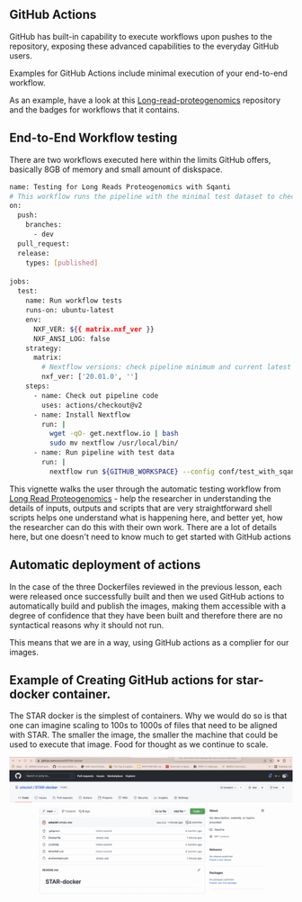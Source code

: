 ## GitHub Actions

GitHub has built-in capability to execute workflows upon pushes to the repository, exposing these advanced capabilities to the everyday GitHub users.

Examples for GitHub Actions include minimal execution of your end-to-end workflow.

As an example, have a look at this [Long-read-proteogenomics](https://github.com/sheynkman-lab/Long-Read-Proteogenomics) repository and the badges for workflows that it contains.

## End-to-End Workflow testing

There are two workflows executed here within the limits GitHub offers, basically 8GB of memory and small amount of diskspace.

```bash
name: Testing for Long Reads Proteogenomics with Sqanti
# This workflow runs the pipeline with the minimal test dataset to check that it completes without any syntax errors
on:
  push:
    branches:
      - dev
  pull_request:
  release:
    types: [published]

jobs:
  test:
    name: Run workflow tests
    runs-on: ubuntu-latest
    env:
      NXF_VER: ${{ matrix.nxf_ver }}
      NXF_ANSI_LOG: false
    strategy:
      matrix:
        # Nextflow versions: check pipeline minimum and current latest
        nxf_ver: ['20.01.0', '']
    steps:
      - name: Check out pipeline code
        uses: actions/checkout@v2
      - name: Install Nextflow
        run: |
          wget -qO- get.nextflow.io | bash
          sudo mv nextflow /usr/local/bin/
      - name: Run pipeline with test data
        run: |
          nextflow run ${GITHUB_WORKSPACE} --config conf/test_with_sqanti.config
```

This vignette walks the user through the automatic testing workflow from [Long Read Proteogenomics](https://github.com/sheynkman-lab/Long-Read-Proteogenomics/wiki/Vignette-Long-Read-Proteogenomics-Workflow-with-Test-Data) - help the researcher in understanding the details of inputs, outputs and scripts that are very straightforward shell scripts helps one understand what is happening here, and better yet, how the researcher can do this with their own work. 
There are a lot of details here, but one doesn't need to know much to get started with GitHub actions


## Automatic deployment of actions

In the case of the three Dockerfiles reviewed in the previous lesson, each were released once successfully built and then we used GitHub actions to automatically build and publish the images, making them accessible with a degree of confidence that they have been built and therefore there are no syntactical reasons why it should not run.

This means that we are in a way, using GitHub actions as a complier for our images.

## Example of Creating GitHub actions for star-docker container.

The STAR docker is the simplest of containers.  Why we would do so is that one can imagine scaling to 100s to 1000s of files that need to be aligned with STAR.  The smaller the image, the smaller the machine that could be used to execute that image.   Food for thought as we continue to scale.

<img src=https://github.com/ISCB-Academy/Elements-of-Style-Reproducible-Workflow-Creation-Maintenance-Tutorial/blob/main/assets/MakingGitHubActionsWithStar-Docker.gif width=650 align="left">
